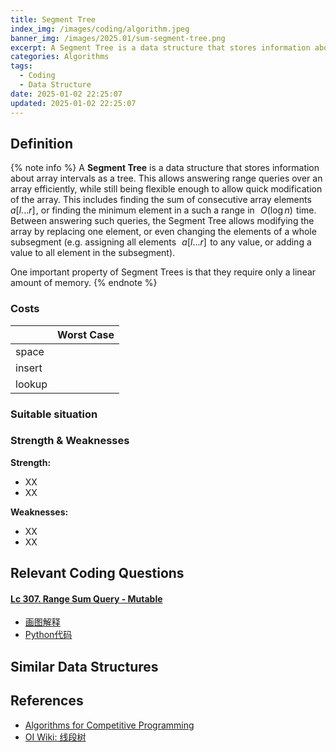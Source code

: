 ```yaml
---
title: Segment Tree
index_img: /images/coding/algorithm.jpeg
banner_img: /images/2025.01/sum-segment-tree.png
excerpt: A Segment Tree is a data structure that stores information about array intervals as a tree.
categories: Algorithms
tags:
  - Coding
  - Data Structure
date: 2025-01-02 22:25:07
updated: 2025-01-02 22:25:07
---
```

## Definition
{% note info %}
A **Segment Tree** is a data structure that stores information about array intervals as a tree. This allows answering range queries over an array efficiently, while still being flexible enough to allow quick modification of the array. This includes finding the sum of consecutive array elements  
$a[l ... r]$ , or finding the minimum element in a such a range in  
$O(\log n)$  time. Between answering such queries, the Segment Tree allows modifying the array by replacing one element, or even changing the elements of a whole subsegment (e.g. assigning all elements  
$a[l ... r]$  to any value, or adding a value to all element in the subsegment).

One important property of Segment Trees is that they require only a linear amount of memory. 
{% endnote %}

### Costs
|        | Worst Case |
| ------ | ---------- |
| space  |            |
| insert |            |
| lookup |            |

### Suitable situation

### Strength & Weaknesses

**Strength:**
- XX
- XX

**Weaknesses:**
- XX
- XX

## Relevant Coding Questions

#### [Lc 307. Range Sum Query - Mutable](https://leetcode.cn/problems/range-sum-query-mutable/)

- [画图解释](https://leetcode.cn/problems/range-sum-query-mutable/solution/xian-duan-shu-zu-shou-hui-tu-xiang-yi-qing-er-chu-/)
- [Python代码](https://leetcode.cn/problems/range-sum-query-mutable/solution/shu-zhuang-shu-zu-xian-duan-shu-pythonsh-tjn5/)

## Similar Data Structures


## References
- [Algorithms for Competitive Programming](https://cp-algorithms.com/data_structures/segment_tree.html)
- [OI Wiki: 线段树](https://oi-wiki.org/ds/seg/)
